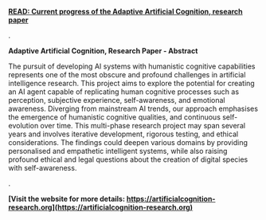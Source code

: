 **[READ: Current progress of the Adaptive Artificial Cognition, research paper](https://artificialcognition-research.github.io)**

.

**Adaptive Artificial Cognition, Research Paper - Abstract**

The pursuit of developing AI systems with humanistic cognitive capabilities represents one of the most obscure and profound challenges in artificial intelligence research. This project aims to explore the potential for creating an AI agent capable of replicating human cognitive processes such as perception, subjective experience, self-awareness, and emotional awareness. Diverging from mainstream AI trends, our approach emphasises the emergence of humanistic cognitive qualities, and continuous self-evolution over time. This multi-phase research project may span several years and involves iterative development, rigorous testing, and ethical considerations. The findings could deepen various domains by providing personalised and empathetic intelligent systems, while also raising profound ethical and legal questions about the creation of digital species with self-awareness.

.

**[Visit the website for more details: https://artificialcognition-research.org](https://artificialcognition-research.org)**
